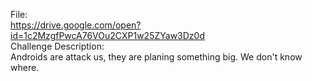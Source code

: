 File:<br>
https://drive.google.com/open?id=1c2MzgfPwcA76VOu2CXP1w25ZYaw3Dz0d <br>
Challenge Description:<br>
Androids are attack us, they are planing something big. We don't know where. 
